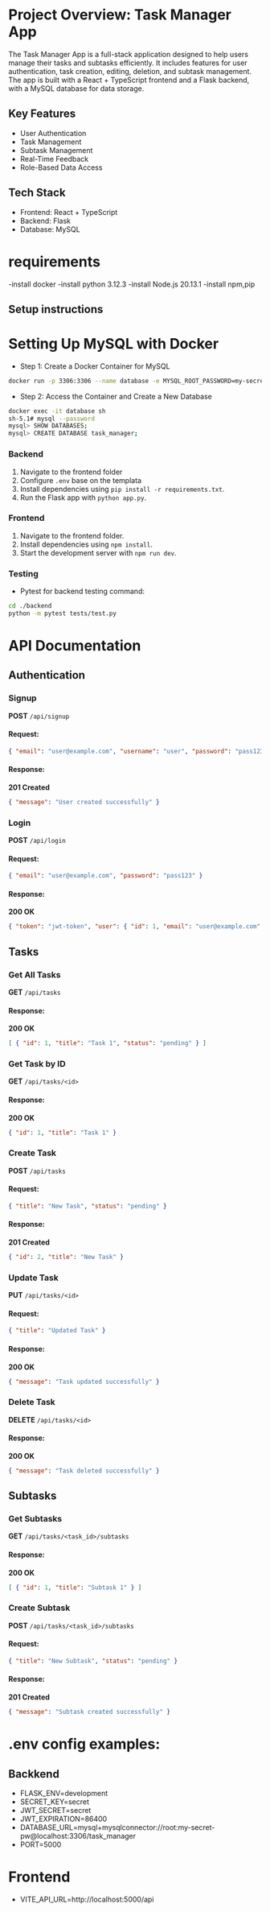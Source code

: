 
# Project Overview: Task Manager App
The Task Manager App is a full-stack application designed to help users manage their tasks and subtasks efficiently. It includes features for user authentication, task creation, editing, deletion, and subtask management. The app is built with a React + TypeScript frontend and a Flask backend, with a MySQL database for data storage.

## Key Features
- User Authentication
- Task Management
- Subtask Management
- Real-Time Feedback
- Role-Based Data Access

## Tech Stack
- Frontend: React + TypeScript
- Backend: Flask 
- Database: MySQL 

# requirements
-install docker 
-install python 3.12.3
-install Node.js 20.13.1
-install npm,pip 

## 	Setup instructions 

# Setting Up MySQL with Docker

- Step 1: Create a Docker Container for MySQL
```bash
docker run -p 3306:3306 --name database -e MYSQL_ROOT_PASSWORD=my-secret-pw -d mysql
```

- Step 2: Access the Container and Create a New Database
```bash
docker exec -it database sh
sh-5.1# mysql --password
mysql> SHOW DATABASES;
mysql> CREATE DATABASE task_manager;
```


### Backend
1. Navigate to the frontend folder
2. Configure `.env` base on the templata
3. Install dependencies using `pip install -r requirements.txt`.
4. Run the Flask app with `python app.py`.

### Frontend
1. Navigate to the frontend folder.
2. Install dependencies using `npm install`.
3. Start the development server with `npm run dev`.


### Testing 
- Pytest for backend testing 
command:
```bash
cd ./backend
python -m pytest tests/test.py
```

# API Documentation
## Authentication

### Signup
**POST** `/api/signup`  
#### Request:
```json
{ "email": "user@example.com", "username": "user", "password": "pass123" }
```
#### Response:
**201 Created**
```json
{ "message": "User created successfully" }
```

### Login
**POST** `/api/login`  
#### Request:
```json
{ "email": "user@example.com", "password": "pass123" }
```
#### Response:
**200 OK**
```json
{ "token": "jwt-token", "user": { "id": 1, "email": "user@example.com" } }
```

## Tasks

### Get All Tasks
**GET** `/api/tasks`  
#### Response:
**200 OK**
```json
[ { "id": 1, "title": "Task 1", "status": "pending" } ]
```

### Get Task by ID
**GET** `/api/tasks/<id>`  
#### Response:
**200 OK**
```json
{ "id": 1, "title": "Task 1" }
```

### Create Task
**POST** `/api/tasks`  
#### Request:
```json
{ "title": "New Task", "status": "pending" }
```
#### Response:
**201 Created**
```json
{ "id": 2, "title": "New Task" }
```

### Update Task
**PUT** `/api/tasks/<id>`  
#### Request:
```json
{ "title": "Updated Task" }
```
#### Response:
**200 OK**
```json
{ "message": "Task updated successfully" }
```

### Delete Task
**DELETE** `/api/tasks/<id>`  
#### Response:
**200 OK**
```json
{ "message": "Task deleted successfully" }
```

## Subtasks

### Get Subtasks
**GET** `/api/tasks/<task_id>/subtasks`  
#### Response:
**200 OK**
```json
[ { "id": 1, "title": "Subtask 1" } ]
```

### Create Subtask
**POST** `/api/tasks/<task_id>/subtasks`  
#### Request:
```json
{ "title": "New Subtask", "status": "pending" }
```
#### Response:
**201 Created**
```json
{ "message": "Subtask created successfully" }
```
# .env config examples:
## Backkend 

- FLASK_ENV=development
- SECRET_KEY=secret
- JWT_SECRET=secret
- JWT_EXPIRATION=86400
- DATABASE_URL=mysql+mysqlconnector://root:my-secret-pw@localhost:3306/task_manager
- PORT=5000

# Frontend
- VITE_API_URL=http://localhost:5000/api